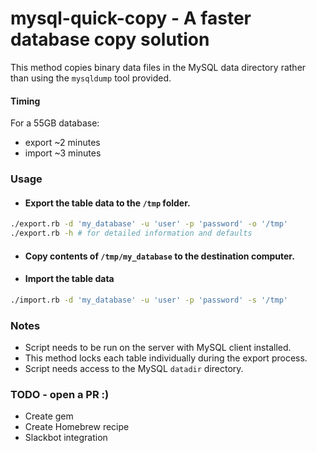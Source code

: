# mysql-quick-copy - A faster database copy solution
This method copies binary data files in the MySQL data directory rather than using the `mysqldump` tool provided.
#### Timing
For a 55GB database: 
* export ~2 minutes
* import ~3 minutes

### Usage
* #### Export the table data to the `/tmp` folder. 
```bash
./export.rb -d 'my_database' -u 'user' -p 'password' -o '/tmp'
./export.rb -h # for detailed information and defaults
```

* #### Copy contents of `/tmp/my_database` to the destination computer.

* #### Import the table data 
```bash
./import.rb -d 'my_database' -u 'user' -p 'password' -s '/tmp'
```
### Notes
* Script needs to be run on the server with MySQL client installed.
* This method locks each table individually during the export process.
* Script needs access to the MySQL `datadir` directory.

### TODO - open a PR :) 
* Create gem
* Create Homebrew recipe
* Slackbot integration
